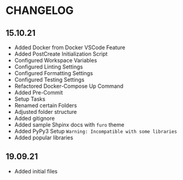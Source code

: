 # CHANGELOG

## 15.10.21

- Added Docker from Docker VSCode Feature
- Added PostCreate Initialization Script
- Configured Workspace Variables
- Configured Linting Settings
- Configured Formatting Settings
- Configured Testing Settings
- Refactored Docker-Compose Up Command
- Added Pre-Commit
- Setup Tasks
- Renamed certain Folders
- Adjusted folder structure
- Added gitignore
- Added sample Shpinx docs with `furo` theme
- Added PyPy3 Setup `Warning: Incompatible with some libraries`
- Added popular libraries

## 19.09.21

- Added initial files
